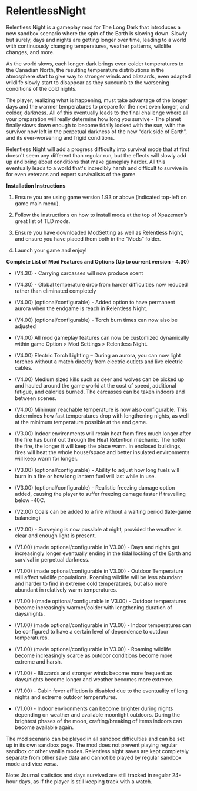 # RelentlessNight

Relentless Night is a gameplay mod for The Long Dark that introduces a new sandbox scenario where the spin of the Earth is slowing down. Slowly but surely, days and nights are getting longer over time, leading to a world with continuously changing temperatures, weather patterns, wildlife changes, and more.

As the world slows, each longer-dark brings even colder temperatures to the Canadian North, the resulting temperature distributions in the atmosphere start to give way to stronger winds and blizzards, even adapted wildlife slowly start to disappear as they succumb to the worsening conditions of the cold nights.

The player, realizing what is happening, must take advantage of the longer days and the warmer temperatures to prepare for the next even longer, and colder, darkness. All of this eventually leads to the final challenge where all your preparation will really determine how long you survive - The planet finally slows down enough to become tidally locked with the sun, with the survivor now left in the perpetual darkness of the new “dark side of Earth”, and its ever-worsening and frigid conditions.

Relentless Night will add a progress difficulty into survival mode that at first doesn't seem any different than regular run, but the effects will slowly add up and bring about conditions that make gameplay harder. All this eventually leads to a world that's incredibly harsh and difficult to survive in for even veterans and expert survivalists of the game.

**Installation Instructions**

1. Ensure you are using game version 1.93 or above (indicated top-left on game main menu).

2. Follow the instructions on how to install mods at the top of Xpazemen’s great list of TLD mods.

3. Ensure you have downloaded ModSetting as well as Relentless Night, and ensure you have placed them both in the “Mods” folder.

4. Launch your game and enjoy!

**Complete List of Mod Features and Options (Up to current version - 4.30)**

* (V4.30) - Carrying carcasses will now produce scent

* (V4.30) - Global temperature drop from harder difficulties now reduced rather than eliminated completely

* (V4.00) (optional/configurable) - Added option to have permanent aurora when the endgame is reach in Relentless Night. 

* (V4.00) (optional/configurable) - Torch burn times can now also be adjusted

* (V4.00) All mod gameplay features can now be customized dynamically within game Option > Mod Settings > Relentless Night.

* (V4.00) Electric Torch Lighting – During an aurora, you can now light torches without a match directly from electric outlets and live electric cables.

* (V4.00) Medium sized kills such as deer and wolves can be picked up and hauled around the game world at the cost of speed, additional fatigue, and calories burned. The carcasses can be taken indoors and between scenes.

* (V4.00) Minimum reachable temperature is now also configurable. This determines how fast temperatures drop with lengthening nights, as well at the minimum temperature possible at the end game.

* (V3.00) Indoor environments will retain heat from fires much longer after the fire has burnt out through the Heat Retention mechanic. The hotter the fire, the longer it will keep the place warm. In enclosed buildings, fires will heat the whole house/space and better insulated environments will keep warm for longer.

* (V3.00) (optional/configurable) - Ability to adjust how long fuels will burn in a fire or how long lantern fuel will last while in use.

* (V3.00) (optional/configurable) - Realistic freezing damage option added, causing the player to suffer freezing damage faster if travelling below -40C. 

* (V2.00) Coals can be added to a fire without a waiting period (late-game balancing)

* (V2.00) - Surveying is now possible at night, provided the weather is clear and enough light is present.

* (V1.00) (made optional/configurable in V3.00) - Days and nights get increasingly longer eventually ending in the tidal locking of the Earth and survival in perpetual darkness.

* (V1.00) (made optional/configurable in V3.00) - Outdoor Temperature will affect wildlife populations. Roaming wildlife will be less abundant and harder to find in extreme cold temperatures, but also more abundant in relatively warm temperatures.

* (V1.00 ) (made optional/configurable in V3.00) - Outdoor temperatures become increasingly warmer/colder with lengthening duration of days/nights.

* (V1.00) (made optional/configurable in V3.00) - Indoor temperatures can be configured to have a certain level of dependence to outdoor temperatures.

* (V1.00) (made optional/configurable in V3.00) - Roaming wildlife become increasingly scarce as outdoor conditions become more extreme and harsh.

* (V1.00) - Blizzards and stronger winds become more frequent as days/nights become longer and weather becomes more extreme.

* (V1.00) - Cabin fever affliction is disabled due to the eventuality of long nights and extreme outdoor temperatures.

* (V1.00) - Indoor environments can become brighter during nights depending on weather and available moonlight outdoors. During the brightest phases of the moon, crafting/breaking of items indoors can become available again.

The mod scenario can be played in all sandbox difficulties and can be set up in its own sandbox page. The mod does not prevent playing regular sandbox or other vanilla modes. Relentless night saves are kept completely separate from other save data and cannot be played by regular sandbox mode and vice versa.

Note: Journal statistics and days survived are still tracked in regular 24-hour days, as if the player is still keeping track with a watch.
